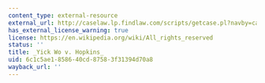 ```yaml
---
content_type: external-resource
external_url: http://caselaw.lp.findlaw.com/scripts/getcase.pl?navby=case&court=us&vol=118&page=356
has_external_license_warning: true
license: https://en.wikipedia.org/wiki/All_rights_reserved
status: ''
title: _Yick Wo v. Hopkins_
uid: 6c1c5ae1-8586-40cd-8758-3f31394d70a8
wayback_url: ''
---
```

